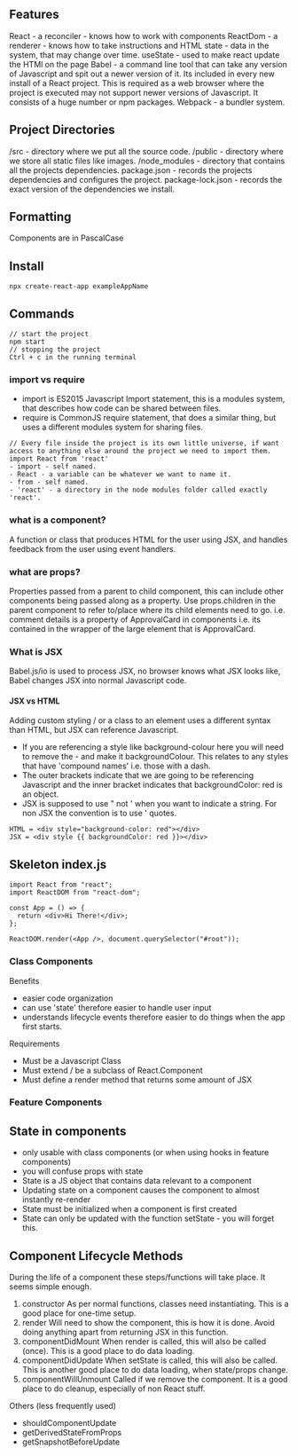 
## Features
React - a reconciler - knows how to work with components
ReactDom - a renderer - knows how to take instructions and HTML
state - data in the system, that may change over time.
useState - used to make react update the HTMl on the page
Babel - a command line tool that can take any version of Javascript and spit out a newer version of it. Its included in every new install of a React project. This is required as a web browser where the project is executed may not support newer versions of Javascript. It consists of a huge number or npm packages.
Webpack - a bundler system. 

## Project Directories
/src - directory where we put all the source code.
/public - directory where we store all static files like images.
/node_modules - directory that contains all the projects dependencies.
package.json - records the projects dependencies and configures the project.
package-lock.json - records the exact version of the dependencies we install.

## Formatting
Components are in PascalCase

## Install
```
npx create-react-app exampleAppName
```
## Commands
```
// start the project
npm start
// stopping the project
Ctrl + c in the running terminal
```

### import vs require
- import is ES2015 Javascript Import statement, this is a modules system, that describes how code can be shared between files.
- require is CommonJS require statement, that does a similar thing, but uses a different modules system for sharing files.
```
// Every file inside the project is its own little universe, if want access to anything else around the project we need to import them.
import React from 'react'
- import - self named.
- React - a variable can be whatever we want to name it. 
- from - self named.
- 'react' - a directory in the node modules folder called exactly 'react'.
```

### what is a component?
A function or class that produces HTML for the user using JSX, and handles feedback from the user using event handlers.

### what are props?
Properties passed from a parent to child component, this can include other components being passed along as a property. Use props.children in the parent component to refer to/place where its child elements need to go. i.e. comment details is a property of ApprovalCard in components i.e. its contained in the wrapper of the large element that is ApprovalCard.

### What is JSX
Babel.js/io is used to process JSX, no browser knows what JSX looks like, Babel changes JSX into normal Javascript code. 

#### JSX vs HTML
Adding custom styling / or a class to an element uses a different syntax than HTML, but JSX can reference Javascript. 

- If you are referencing a style like background-colour here you will need to remove the - and make it backgroundColour. This relates to any styles that have 'compound names' i.e. those with a dash.
- The outer brackets indicate that we are going to be referencing Javascript and the inner bracket indicates that backgroundColor: red is an object.
- JSX is supposed to use " not ' when you want to indicate a string. For non JSX the convention is to use ' quotes.

```
HTML = <div style="background-color: red"></div>
JSX = <div style {{ backgroundColor: red }}></div>
```

## Skeleton index.js

```
import React from "react";
import ReactDOM from "react-dom";

const App = () => {
  return <div>Hi There!</div>;
};

ReactDOM.render(<App />, document.querySelector("#root"));

```

### Class Components
Benefits 
- easier code organization
- can use 'state' therefore easier to handle user input
- understands lifecycle events therefore easier to do things when the app first starts.

Requirements
- Must be a Javascript Class
- Must extend / be a subclass of React.Component
- Must define a render method that returns some amount of JSX

### Feature Components

## State in components
- only usable with class components (or when using hooks in feature components)
- you will confuse props with state
- State is a JS object that contains data relevant to a component
- Updating state on a component causes the component to almost instantly re-render
- State must be initialized when a component is first created
- State can only be updated with the function setState - you will forget this.




## Component Lifecycle Methods
During the life of a component these steps/functions will take place. It seems simple enough.

1. constructor
As per normal functions, classes need instantiating. This is a good place for one-time setup.
2. render
Will need to show the component, this is how it is done. Avoid doing anything apart from returning JSX in this function.
3. componentDidMount 
When render is called, this will also be called (once). This is a good place to do data loading.
4. componentDidUpdate
When setState is called, this will also be called. This is another good place to do data loading, when state/props change.
5. componentWillUnmount
Called if we remove the component. It is a good place to do cleanup, especially of non React stuff.

Others (less frequently used)
- shouldComponentUpdate
- getDerivedStateFromProps
- getSnapshotBeforeUpdate